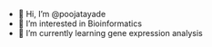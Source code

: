 - 👋 Hi, I’m @poojatayade
- 👀 I’m interested in Bioinformatics
- 🌱 I’m currently learning gene expression analysis

<!---
avniitayade/avniitayade is a ✨ special ✨ repository because its `README.md` (this file) appears on your GitHub profile.
You can click the Preview link to take a look at your changes.
--->
